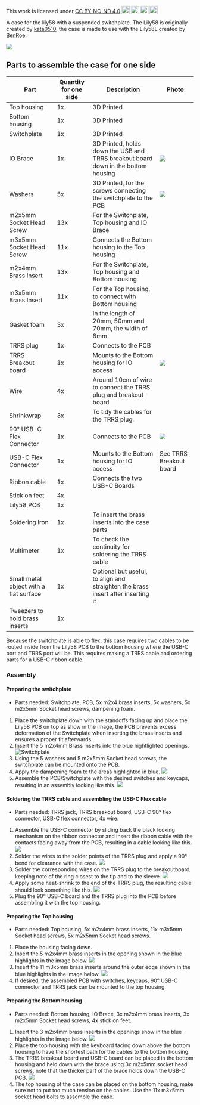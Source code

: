  <p xmlns:cc="http://creativecommons.org/ns#" >This work is licensed under <a href="https://creativecommons.org/licenses/by-nc-nd/4.0/?ref=chooser-v1" target="_blank" rel="license noopener noreferrer" style="display:inline-block;">CC BY-NC-ND 4.0<img style="height:22px!important;margin-left:3px;vertical-align:text-bottom;" src="https://mirrors.creativecommons.org/presskit/icons/cc.svg?ref=chooser-v1" alt=""><img style="height:22px!important;margin-left:3px;vertical-align:text-bottom;" src="https://mirrors.creativecommons.org/presskit/icons/by.svg?ref=chooser-v1" alt=""><img style="height:22px!important;margin-left:3px;vertical-align:text-bottom;" src="https://mirrors.creativecommons.org/presskit/icons/nc.svg?ref=chooser-v1" alt=""><img style="height:22px!important;margin-left:3px;vertical-align:text-bottom;" src="https://mirrors.creativecommons.org/presskit/icons/nd.svg?ref=chooser-v1" alt=""></a></p> 

A case for the lily58 with a suspended switchplate. The Lily58 is originally created by [kata0510](https://github.com/kata0510), the case is made to use with the Lily58L created by [BenRoe](https://github.com/BenRoe).

![](https://github.com/SineScire/LilyCase/blob/67452ea44ff2f6d6c83ab36c8d1c95dc17c37ed3/Images/Angle%20view.jpg)

## Parts to assemble the case for one side

| Part | Quantity for one side | Description | Photo |
| ---- | -------- | ----------- | --- |
| Top housing | 1x | 3D Printed |
| Bottom housing | 1x | 3D Printed |
| Switchplate | 1x | 3D Printed |
| IO Brace | 1x | 3D Printed, holds down the USB and TRRS breakout board down in the bottom housing | ![](https://github.com/SineScire/LilyCase/blob/bd04925a0f7e573289788de1d8b8854aa9a3e55a/Images/Brace.jpg) |
| Washers | 5x | 3D Printed, for the screws connecting the switchplate to the PCB | ![](https://github.com/SineScire/LilyCase/blob/bd04925a0f7e573289788de1d8b8854aa9a3e55a/Images/Washer.jpg) |
| m2x5mm Socket Head Screw | 13x | For the Switchplate, Top housing and IO Brace |
| m3x5mm Socket Head Screw | 11x | Connects the Bottom housing to the Top housing |
| m2x4mm Brass Insert | 13x | For the Switchplate, Top housing and Bottom housing |
| m3x5mm Brass Insert | 11x | For the Top housing, to connect with Bottom housing |
| Gasket foam | 3x | In the length of 20mm, 50mm and 70mm, the width of 8mm |
| TRRS plug | 1x | Connects to the PCB |
| TRRS Breakout board | 1x | Mounts to the Bottom housing for IO access | ![](https://github.com/SineScire/LilyCase/blob/bd04925a0f7e573289788de1d8b8854aa9a3e55a/Images/USB-C%20and%20TRRS.jpg) |
| Wire | 4x | Around 10cm of wire to connect the TRRS plug and breakout board |
| Shrinkwrap | 3x | To tidy the cables for the TRRS plug. |
| 90° USB-C Flex Connector | 1x | Connects to the PCB | ![](https://github.com/SineScire/LilyCase/blob/a0095cbd26be3239dec1c03cc9cdd155c50838e4/Images/90degree%20USB-C.jpg)
| USB-C Flex Connector | 1x | Mounts to the Bottom housing for IO access | See TRRS Breakout board |
| Ribbon cable | 1x | Connects the two USB-C Boards |
| Stick on feet | 4x |
| Lily58 PCB | 1x |
| Soldering Iron | 1x | To insert the brass inserts into the case parts |
| Multimeter | 1x | To check the continuity for soldering the TRRS cable |
| Small metal object with a flat surface | 1x | Optional but useful, to align and straighten the brass insert after inserting it |
| Tweezers to hold brass inserts | 1x |

Because the switchplate is able to flex, this case requires two cables to be routed inside from the Lily58 PCB to the bottom housing where the USB-C port and TRRS port will be. This requires making a TRRS cable and ordering parts for a USB-C ribbon cable.

### Assembly

#### Preparing the switchplate
* Parts needed: Switchplate, PCB, 5x m2x4 brass inserts, 5x washers, 5x m2x5mm Socket head screws, dampening foam.
1. Place the switchplate down with the standoffs facing up and place the Lily58 PCB on top as show in the image, the PCB prevents excess deformation of the Switchplate when inserting the brass inserts and ensures a proper fit afterwards.
2. Insert the 5 m2x4mm Brass Inserts into the blue hightlighted openings.
![Switchplate](https://github.com/SineScire/LilyCase/blob/f742c73ddb7eaefbcd8f68132b50881ada31b136/Images/Insert%205x%20m2x4mm%20brass%20inserts%20into%20switchplate.jpg)
3. Using the 5 washers and 5 m2x5mm Socket head screws, the switchplate can be mounted onto the PCB.
4. Apply the dampening foam to the areas highlighted in blue.
![](https://github.com/SineScire/LilyCase/blob/90f54d0df92699f66692af860c6c79015507a384/Images/Dampening%20foam%20spots.jpg)
5. Assemble the PCB/Switchplate with the desired switches and keycaps, resulting in an assembly looking like this.
![](https://github.com/SineScire/LilyCase/blob/9a0e8c2ce669bf5005cfb7baed4aae24dbb11a6b/Images/Assembled%20Switchplate.png)

#### Soldering the TRRS cable and assembling the USB-C Flex cable
* Parts needed: TRRS jack, TRRS breakout board, USB-C 90° flex connector, USB-C flex connector, 4x wire.
1. Assemble the USB-C connector by sliding back the black locking mechanism on the ribbon connector and insert the ribbon cable with the contacts facing away from the PCB, resulting in a cable looking like this.
![](https://github.com/SineScire/LilyCase/blob/3258ab2884d4ba8946a00fd531a2db8299b42a82/Images/USB-C%20Flex%20cable.jpg)
2. Solder the wires to the solder points of the TRRS plug and apply a 90° bend for clearance with the case.
![](https://github.com/SineScire/LilyCase/blob/3258ab2884d4ba8946a00fd531a2db8299b42a82/Images/TRRS%20plug.jpg)
3. Solder the corresponding wires on the TRRS plug to the breakoutboard, keeping note of the ring closest to the tip and to the sleeve.
![](https://github.com/SineScire/LilyCase/blob/3258ab2884d4ba8946a00fd531a2db8299b42a82/Images/Breakout%20board.jpg)
4. Apply some heat-shrink to the end of the TRRS plug, the resulting cable should look something like this.
![](https://github.com/SineScire/LilyCase/blob/3258ab2884d4ba8946a00fd531a2db8299b42a82/Images/TRRS%20Cable.jpg)
5. Plug the 90° USB-C board and the TRRS plug into the PCB before assembling it with the top housing.

#### Preparing the Top housing
* Parts needed: Top housing, 5x m2x4mm brass inserts, 11x m3x5mm Socket head screws, 5x m2x5mm Socket head screws.
1. Place the housing facing down.
2. Insert the 5 m2x4mm brass inserts in the opening shown in the blue highlights in the image below.
![](https://github.com/SineScire/LilyCase/blob/bd04925a0f7e573289788de1d8b8854aa9a3e55a/Images/Insert%205x%20m2x4mm%20brass%20inserts%20into%20top%20housing.jpg)
3. Insert the 11 m3x5mm brass inserts around the outer edge shown in the blue highlights in the image below.
![](https://github.com/SineScire/LilyCase/blob/bd04925a0f7e573289788de1d8b8854aa9a3e55a/Images/Insert%2011x%20m3x5mm%20brass%20inserts%20into%20top%20housing.jpg)
4. If desired, the assembled PCB with switches, keycaps, 90° USB-C connector and TRRS jack can be mounted to the top housing.

#### Preparing the Bottom housing
* Parts needed: Bottom housing, IO Brace, 3x m2x4mm brass inserts, 3x m2x5mm Socket head screws, 4x stick on feet.
1. Insert the 3 m2x4mm brass inserts in the openings show in the blue highlights in the image below.
![](https://github.com/SineScire/LilyCase/blob/c84eab74e7b79bf375c6481fb5333822dabd0113/Images/Insert%203x%20m2x4mm%20brass%20inserts%20into%20bottom%20housing.jpg)
2. Place the top housing with the keyboard facing down above the bottom housing to have the shortest path for the cables to the bottom housing.
3. The TRRS breakout board and USB-C board can be placed in the bottom housing and held down with the brace using 3x m2x5mm socket head screws, note that the thicker part of the brace holds down the USB-C PCB.
![](https://github.com/SineScire/LilyCase/blob/4bcbec4c719c17594ee39ae533747c1e9570fcb9/Images/IO.jpg)
4. The top housing of the case can be placed on the bottom housing, make sure not to put too much tension on the cables. Use the 11x m3x5mm socket head bolts to assemble the case.
